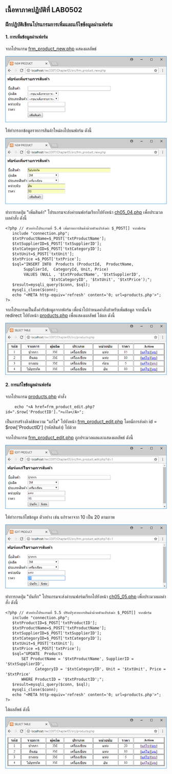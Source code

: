 ## เนื้อหาภาคปฏิบัติที่ LAB0502
### ฝึกปฏิบัติเขียนโปรแกรมการเพิ่มและแก้ไขข้อมูลผ่านฟอร์ม
#### 1. การเพิ่มข้อมูลผ่านฟอร์ม

จากโปรแกรม [frm_product_new.php](src/frm_product_new.php) แสดงผลลัพธ์

<img src=output/frm_product_new.png>

ให้ทำกรอกข้อมูลรายการสินค้าใหม่ลงไปบนฟอร์ม ดังนี้

<img src=output/frm_product_new2.png>

ทำการกดปุ่ม "เพิ่มสินค้า" โปรแกรมจะส่งค่าบนฟอร์มเรียกไปยังหน้า [ch05_04.php](src/ch05_04.php) เพื่อประมวลผลคำสั่ง ดังนี้

```
<?php // ตัวอย่างโปรแกรมที่ 5.4 เพิ่มรายการสินค้าด้วยตัวแปรส่งค่า $_POST[] จากฟอร์ม
   include "connection.php";
   $txtProductName=$_POST['txtProductName'];
   $txtSupplierID=$_POST['txtSupplierID'];
   $txtCategoryID=$_POST['txtCategoryID']; 
   $txtUnit=$_POST['txtUnit']; 
   $txtPrice =$_POST['txtPrice']; 
   $sql="INSERT INTO  Products (ProductId,  ProductName, 
        SupplierId,  CategoryId, Unit, Price) 
        VALUES (NULL , '$txtProductName', '$txtSupplierID',
                   '$txtCategoryID', '$txtUnit', '$txtPrice');";
   $result=mysqli_query($conn, $sql); 
   mysqli_close($conn);
   echo "<META http-equiv='refresh' content='0; url=products.php'>";
?>
```

จากโปรแกรมเป็นตั้งค่ารับข้อมูลจากฟอร์ม เพื่อนำไปกำหนดคำสั่งสำหรับเพิ่มข้อมูล 
จากนั้นจึง redirect ไปยังหน้า [products.php](src/products.php) เพื่อแสดงผลลัพธ์ ได้ผล ดังนี้

<img src=output/ch05_04.png>

#### 2. การแก้ไขข้อมูลผ่านฟอร์ม

จากโปรแกรม [products.php](src/products.php) คำสั่ง 

```
    echo "<A href=frm_product_edit.php?id=".$row['ProductID'].">แก้ไข</A>";
```

เป็นการสร้างลิงค์ข้อความ "แก้ไข" ไปยังหน้า [frm_product_edit.php](src/frm_product_edit.php) 
โดยมีการส่งค่า id = $row['ProductID'] (รหัสสินค้า) ไปด้วย

จากโปรแกรม [frm_product_edit.php](src/frm_product_edit.php) ถูกประมวลผลและแสดงผลลัพธ์ ดังนี้

<img src=output/frm_product_edit.png>

ให้ทำการแก้ไขข้อมูล ตัวอย่าง เช่น แก้ราคาจาก 10 เป็น 20 ตามภาพ

<img src=output/frm_product_edit2.png>

ทำการกดปุ่ม "บันทึก" โปรแกรมจะส่งค่าบนฟอร์มเรียกไปยังหน้า [ch05_05.php](src/ch05_05.php) เพื่อประมวลผลคำสั่ง ดังนี้

```
<?php // ตัวอย่างโปรแกรมที่ 5.5 ปรับปรุงรายการสินค้าด้วยตัวแปรส่งค่า $_POST[] จากฟอร์ม
   include "connection.php";
   $txtProductID=$_POST['txtProductID']; 
   $txtProductName=$_POST['txtProductName']; 
   $txtSupplierID=$_POST['txtSupplierID']; 
   $txtCategoryID=$_POST['txtCategoryID']; 
   $txtUnit=$_POST['txtUnit']; 
   $txtPrice =$_POST['txtPrice']; 
   $sql="UPDATE  Products 
       SET ProductName = '$txtProductName', SupplierID = '$txtSupplierID',
             CategoryID = '$txtCategoryID', Unit = '$txtUnit', Price = '$txtPrice' 
       WHERE ProductID = '$txtProductID';";
   $result=mysqli_query($conn, $sql); 
   mysqli_close($conn);
   echo "<META http-equiv='refresh' content='0; url=products.php'>";
?>
```

ได้ผลลัพธ์ ดังนี้

<img src=output/ch05_05.png>